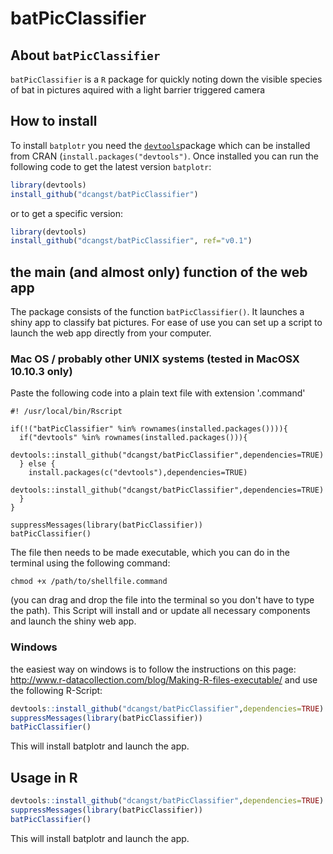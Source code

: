 # batPicClassifier

## About `batPicClassifier`

`batPicClassifier` is a `R` package for quickly noting down the visible species of bat in pictures aquired with a light barrier triggered camera

## How to install

To install `batplotr` you need the [`devtools`](https://github.com/hadley/devtools)package which can be installed from CRAN (`install.packages("devtools")`. Once installed you can run the following code to get the latest version `batplotr`:

```r
library(devtools)
install_github("dcangst/batPicClassifier")
```

or to get a specific version:

```r
library(devtools)
install_github("dcangst/batPicClassifier", ref="v0.1")
```

## the main (and almost only) function of the web app

The package consists of the function `batPicClassifier()`. It launches a shiny app to classify bat pictures. For ease of use you can set up a script to launch the web app directly from your computer.

### Mac OS / probably other UNIX systems (tested in MacOSX 10.10.3 only)
Paste the following code into a plain text file with extension '.command'
```
#! /usr/local/bin/Rscript

if(!("batPicClassifier" %in% rownames(installed.packages()))){
  if("devtools" %in% rownames(installed.packages())){
    devtools::install_github("dcangst/batPicClassifier",dependencies=TRUE)
  } else {
    install.packages(c("devtools"),dependencies=TRUE)
    devtools::install_github("dcangst/batPicClassifier",dependencies=TRUE)
  }
}

suppressMessages(library(batPicClassifier))
batPicClassifier()
```
The file then needs to be made executable, which you can do in the terminal using the following command:
```
chmod +x /path/to/shellfile.command
```
(you can drag and drop the file into the terminal so you don't have to type the path).
This Script will install and or update all necessary components and launch the shiny web app.

### Windows 
the easiest way on windows is to follow the instructions on this page:
http://www.r-datacollection.com/blog/Making-R-files-executable/
and use the following R-Script:

```r
devtools::install_github("dcangst/batPicClassifier",dependencies=TRUE)
suppressMessages(library(batPicClassifier))
batPicClassifier()
```

This will install batplotr and launch the app. 

## Usage in R

```r
devtools::install_github("dcangst/batPicClassifier",dependencies=TRUE)
suppressMessages(library(batPicClassifier))
batPicClassifier()
```

This will install batplotr and launch the app. 
